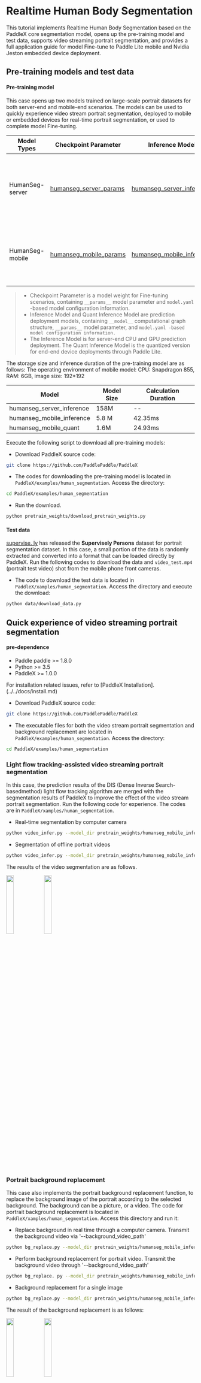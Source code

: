 # Realtime Human Body Segmentation

This tutorial implements Realtime Human Body Segmentation based on the PaddleX core segmentation model, opens up the pre-training model and test data, supports video streaming portrait segmentation, and provides a full application guide for model Fine-tune to Paddle Lite mobile and Nvidia Jeston embedded device deployment.

## Pre-training models and test data

#### Pre-training model

This case opens up two models trained on large-scale portrait datasets for both server-end and mobile-end scenarios. The models can be used to quickly experience video stream portrait segmentation, deployed to mobile or embedded devices for real-time portrait segmentation, or used to complete model Fine-tuning.

| Model Types | Checkpoint Parameter | Inference Model | Quant Inference Model | Note |
| --- | --- | --- | ---| --- |
| HumanSeg-server | [humanseg_server_params](https://bj.bcebos.com/paddlex/examples/human_seg/models/humanseg_server_params.tar) | [humanseg_server_inference](https://bj.bcebos.com/paddlex/examples/human_seg/models/humanseg_server_inference.tar) | -- | High-precision model is suitable for server-end GPU and complex background portrait scenes. The model structure is Deeplabv3+/Xcetion65, and input size is (512, 512). |
| HumanSeg-mobile | [humanseg_mobile_params](https://bj.bcebos.com/paddlex/examples/human_seg/models/humanseg_mobile_params.tar) | [humanseg_mobile_inference](https://bj.bcebos.com/paddlex/examples/human_seg/models/humanseg_mobile_inference.tar) | [humanseg_mobile_quant](https://bj.bcebos.com/paddlex/examples/human_seg/models/humanseg_mobile_quant.tar) | Lightweight model is suitable for mobile-end or server-end CPU front camera scenarios. The model structure is HRNet_w18_small_v1, and input size is (192, 192). |

> * Checkpoint Parameter is a model weight for Fine-tuning scenarios, containing `__params__` model parameter and `model.yaml` -based model configuration information.
> * Inference Model and Quant Inference Model are prediction deployment models, containing `__model__` computational graph structure, `__params__` model parameter, and `model.yaml -based model configuration information.`
> * The Inference Model is for server-end CPU and GPU prediction deployment. The Quant Inference Model is the quantized version for end-end device deployments through Paddle Lite.



The storage size and inference duration of the pre-training model are as follows: The operating environment of mobile model: CPU: Snapdragon 855, RAM: 6GB, image size: 192*192

| Model | Model Size | Calculation Duration |
| --- | --- | --- |
| humanseg_server_inference | 158M | -- |
| humanseg_mobile_inference | 5.8 M | 42.35ms |
| humanseg_mobile_quant | 1.6M | 24.93ms |

Execute the following script to download all pre-training models:

* Download PaddleX source code:

```bash
git clone https://github.com/PaddlePaddle/PaddleX
```

* The codes for downloading the pre-training model is located in `PaddleX/examples/human_segmentation`. Access the directory:

```bash
cd PaddleX/examples/human_segmentation
```

* Run the download.

```bash
python pretrain_weights/download_pretrain_weights.py
```

#### Test data

[supervise. ly](https://supervise.ly/) has released the **Supervisely Persons** dataset for portrait segmentation dataset. In this case, a small portion of the data is randomly extracted and converted into a format that can be loaded directly by PaddleX. Run the following codes to download the data and `video_test.mp4` (portrait test video) shot from the mobile phone front cameras.

* The code to download the test data is located in `PaddleX/xamples/human_segmentation`. Access the directory and execute the download:

```bash
python data/download_data.py
```

## Quick experience of video streaming portrait segmentation

#### pre-dependence

* Paddle paddle >= 1.8.0
* Python >= 3.5
* PaddleX >= 1.0.0

For installation related issues, refer to [PaddleX Installation]. (../../docs/install.md)

* Download PaddleX source code:

```bash
git clone https://github.com/PaddlePaddle/PaddleX
```

* The executable files for both the video stream portrait segmentation and background replacement are located in `PaddleX/examples/human_segmentation`. Access the directory:

```bash
cd PaddleX/examples/human_segmentation
```

### Light flow tracking-assisted video streaming portrait segmentation

In this case, the prediction results of the DIS (Dense Inverse Search-basedmethod) light flow tracking algorithm are merged with the segmentation results of PaddleX to improve the effect of the video stream portrait segmentation. Run the following code for experience. The codes are in `PaddleX/xamples/human_segmentation`.

* Real-time segmentation by computer camera

```bash
python video_infer.py --model_dir pretrain_weights/humanseg_mobile_inference
```
* Segmentation of offline portrait videos

```bash
python video_infer.py --model_dir pretrain_weights/humanseg_mobile_inference --video_path data/video_test.mp4
```

The results of the video segmentation are as follows.

<img src="https://paddleseg.bj.bcebos.com/humanseg/data/video_test.gif" width="20%" height="20%"><img src="https://paddleseg.bj.bcebos.com/humanseg/data/result.gif" width="20%" height="20%">

### Portrait background replacement

This case also implements the portrait background replacement function, to replace the background image of the portrait according to the selected background. The background can be a picture, or a video. The code for portrait background replacement is located in `PaddleX/xamples/human_segmentation`. Access this directory and run it:

* Replace background in real time through a computer camera. Transmit the background video via '--background_video_path'
```bash
python bg_replace.py --model_dir pretrain_weights/humanseg_mobile_inference --background_image_path data/background.jpg
```

* Perform background replacement for portrait video. Transmit the background video through '--background_video_path'
```bash
python bg_replace. py --model_dir pretrain_weights/humanseg_mobile_inference --video_path data/video_test.mp4 --background_image_path data/background.jpg
```

* Background replacement for a single image
```bash
python bg_replace.py --model_dir pretrain_weights/humanseg_mobile_inference --image_path data/human_image.jpg --background_image_path data/background.jpg
```

The result of the background replacement is as follows:

<img src="https://paddleseg.bj.bcebos.com/humanseg/data/video_test.gif" width="20%" height="20%"><img src="https://paddleseg.bj.bcebos.com/humanseg/data/bg_replace.gif" width="20%" height="20%">

**Note**:
* Video segmentation processing takes a few minutes, please be patient.
* The provided model is suitable for vertical screen shooting scene of mobile phone camera, the effect in horizontal screen is slightly poor.

## Model Fine-tune

#### Pre-dependence

* Paddle paddle >= 1.8.0
* Python >= 3.5
* PaddleX >= 1.0.0

For installation related issues, refer to [PaddleX Installation]. (../../docs/install.md)

* Download PaddleX source code:

```bash
git clone https://github.com/PaddlePaddle/PaddleX
```

* Execution files for portrait segmentation training, evaluation, prediction, model export, and offline quantification are located in `PaddleX/examples/human_segmentation`. Access the directory:

```bash
cd PaddleX/examples/human_segmentation
```

### Model training

Run the following command to perform model training based on the pre-training model. Make sure that the selected model structure `model_type` and model parameter `pretrain_weights` are matched. If you do not need the test data provided in this case, you can replace the data, select a suitable model and adjust the training parameters.

```bash
# Specify the GPU card number (take card 0 as an example)
export CUDA_VISIBLE_DEVICES=0
# Specify CUDA_VISIBLE_DEVICES to be null if the GPU is not used. 
# export CUDA_VISIBLE_DEVICES=
python train.py --model_type HumanSegMobile \
--save_dir output/ \
--data_dir data/mini_supervisely \
--train_list data/mini_supervisely/train.txt \
--val_list data/mini_supervisely/val.txt \
--pretrain_weights pretrain_weights/humanseg_mobile_params \
--batch_size 8 \
--learning_rate 0.001 \
--num_epochs 10 \
--image_shape 192 192
```
Meaning of the parameters:
* `--model_type`: model type, options are: HumanSegServer and HumanSegMobile
* `--save_dir`: model save path
* `--data_dir`: data set path
* `--train_list`: training set list path
* `--val_list`: validation set list path
* `--pretrain_weights`: pretraining model path
* `--batch_size`: batch size
* `--learning_rate`: initial learning rate
* `--num_epochs`: number of training rounds
* `--image_shape`: network input image size (w, h)

For more help of command lines, run the following command:
```bash
python train.py –help
```
**Note**: You can use different models for quick try by replacing `--model_type` variable and the corresponding `--pretrain_weights`.

### Evaluate

Evaluate the model precision on the validation set by running the following commands:

```bash
python eval.py --model_dir output/best_model \
--data_dir data/mini_supervisely \
--val_list data/mini_supervisely/val.txt \
--image_shape 192 192
```
Meaning of the parameters:
* `--model_dir`: model path
* `--data_dir`: data set path
* `--val_list`: validation set list path
* `--image_shape`: network input image size (w, h)

### Prediction

Use the following command to predict the test set. By default, the prediction visualization results are saved in the`/output/result/` folder.
```bash
python infer.py --model_dir output/best_model \
--data_dir data/mini_supervisely \
--test_list data/mini_supervisely/test.txt \
--save_dir output/result \
--image_shape 192 192
```
Meaning of the parameters:
* `--model_dir`: model path
* `--data_dir`: data set path
* `--test_list`: test set list path
* `--image_shape`: network input image size (w, h)

### Model export

The model deployed on the server needs to be exported to an inference format model first. The exported model consists of three file names, `__model__`, `__params__`, and `model.yml`, which are respectively model network structure, model weights and the model configuration file (including data preprocessing parameters).`After installing PaddleX, use the following command at the command line terminal to export the model:

```bash
paddlex --export_inference --model_dir output/best_model \
--save_dir output/export
```
Meaning of the parameters:
* `--model_dir`: model path
* `--save_dir`: storage path of exported models

### Offline quantification
```bash
python quant_offline.py --model_dir output/best_model \
--data_dir data/mini_supervisely \
--quant_list data/mini_supervisely/val.txt \
--save_dir output/quant_offline \
--image_shape 192 192
```
Meaning of the parameters:
* `--model_dir`: path of models to be quantified
* `--data_dir`: data set path
* `--quant_list`: path of quantification dataset list. Generally, it is selected as training set or validation set.
* `--save_dir`: storage path of quantification model
* `--image_shape`: network input image size (w, h)

## Inference deployment

### Paddle Lite mobile-end deployment

This case deploys the portrait segmentation model on the mobile end. The deployment process is as follows. See [Paddle Lite Mobile Deployment](../../docs/deploy/paddlelite/android.md) for the general mobile deployment process.

#### 1. Export the PaddleX model to an inference model

In this case, we use the humanseg_mobile_quant pre-training model, which is already an inference model, so we don't need to perform the model export step. If the pre-training model is not used, execute the `model export` in the previous `Model Training` to export your own trained model to the inference format.

#### 2. Optimize the inference model to a Paddle Lite model

Download and decompress the [Model Optimizer opt] (https://bj.bcebos.com/paddlex/deploy/lite/model_optimize_tool_11cbd50e.tar.gz). Go to the path where the [Model Optimizer opt] is located, and execute the following command:

```bash
./opt --model_file=<model_path> \
      --param_file=<param_path> \
      --valid_targets=arm \
      --optimize_out_type=naive_buffer \
      --optimize_out=model_output_name
```

| Parameters | Description |
|  ----  | ----  |
| --model_file | Export the network structure file contained in the inference model: the path where `__model__` is located. |
| --param_file | Export the parameter file contained in the inference model: the path where `__params__` is located. |
| --valid_targets | Specify the model executable backend. Here it is specified as `arm`. |
| --optimize_out_type | Output model type. Currently supports two types: protobuf and naive_buffer, where naive_buffer is a more lightweight serialization/deserialization. Here it is specified as `naive_buffer`. |
| --optimize_out | Name of the output model |

For more detailed usage and parameter meanings, refer to: [Using the opt transformation model] (https://paddle-lite.readthedocs.io/zh/latest/user_guides/opt/opt_bin.html)

#### 3. Mobile end prediction

PaddleX provides an Android demo based on the PaddleX Android SDK for users to experience image class, object detection, instance segmentation and semantic segmentation, and the demo is located at `PaddleX/deploy/lite/android/demo`. Users can copy models, configuration files and test images to the demo for prediction.

##### 3.1 Pre-dependencies

* Android Studio 3.4
* Android phone or development panel

##### 3.2 Copying models, configuration files and test images

* Copy the Lite model (. nb file) to `PaddleX/deploy/lite/android/demo/app/src/main/assets/model/` directory, and modify `MODEL_PATH_DEFAULT` in the`PaddleX/deploy/lite/android/demo/app/src/main/res/values/strings.xml` according to the name of the .nb file.

* Copy the configuration file (. yml file) to the `PaddleX/deploy/lite/android/demo/app/src/main/assets/config/` directory, and modify `YAML_PATH_DEFAULT` in the file `PaddleX/deploy/lite/android/demo/app/src/main/res/values/strings.xml` according to the name of the .yml file.

* Copy the test image to the `PaddleX/deploy/lite/android/demo/app/src/main/assets/images/` directory, and modify `IMAGE_PATH_DEFAULT` in the file `PaddleX/deploy/lite/android/demo/app/src/main/res/values/strings.xml` according to the name of the image file.

##### 3.3 Import the project and run

* Start Android Studio. Click "Open an existing Android Studio project" in the "Welcome to Android Studio" window. Access the `PaddleX/deploy/lite/android/demo` directory in the pop-up path selection window. Click the "Open" button in the bottom right corner to import the project.

* Connect an Android phone or development panel through a USB port.

* After the project is compiled, choose Run-> Run 'App' button on the menu bar. Select the connected Android device in the pop-up "Select Deployment Target" window, and then click the "OK" button.

* After successful running, the Android device loads a PaddleX Demo App. By default, a test image is loaded. It also supports the prediction by taking photos and selecting photos from the gallery.

The test image and its segmentation results are as follows:

![](./images/beauty.png)

### Nvidia Jetson embedded device deployment

#### c++ deployment

Step 1. Download the PaddleX source code

```
git clone https://github.com/PaddlePaddle/PaddleX
```

Step 2. Copy the `human_segmenter.cpp` and `CMakeList.txt` from `PaddleX/examples/human_segmentation/deploy/cpp` to `PaddleX/deploy/cpp` directory. You can make a backup of the original `CMakeList.txt` in `PaddleX/deploy/cpp` before copying.

Step 3. Follow Step2 to Step3 in the [Deployment of Nvidia Jetson Development Panel] (../deploy/nvidia-jetson.md) to compile the C++ prediction codes.

Step 4. After the compilation is successful, run the executable program `build/human_segmenter`. The main command parameters are described as follows:

| Parameters | Description |
| ---- | ---- |
| model_dir | Portrait segmentation model path |
| use_gpu | Whether to use GPU prediction (value is 0 (default) or 1) |
| gpu_id | GPU device ID (default value is 0) |
| use_camera | Whether to use a camera to capture pictures (value is 0 (default) or 1) |
| camera_id | Camera device ID (default value is 0) |
| video_path | Path of video file |
| show_result | Whether to display the prediction visualization result on the screen in real time when making prediction on video file, the value is 0 or 1 (default value is 0). |
| save_result | Whether to save the predicted visual result of each frame as a video file, the value is 0 or 1 (default value is 1) |
| image | Image path to be predicted |
| save_dir | Path to save the visualization results (default value is "output") |

Step 5. Inference prediction

The model used to deploy inference should be in the inference format. In this case, use the humanseg_server_inference pre-training model, which is already an inference model. It is not necessary to perform the model export step. If you do not use a pre-training model, perform the `model export` in Chapter 2 `Model Training` to export your own training model as the inference format.

* Use unencrypted models to make predictions on a single picture.

The image to be tested is located in the test data provided in this case and can be replaced with its own image.

```shell
. /build/human_segmenter --model_dir=/path/to/humanseg_server_inference --image=/path/to/data/mini_supervisely/Images/pexels-photo-63776.png --use_gpu=1 --save_dir=output
```

* Use unencrypted models to start the camera to make predictions

```shell
. /build/human_segmenter --model_dir=/path/to/humanseg_server_inference --use_camera=1 --save_result=1 --use_gpu=1 --save_dir=output
```

* Use an unencrypted model to make predictions on video files

The video files to be tested are located in the test data provided in this case and can be replaced with their own video file.

```shell
. /build/human_segmenter --model_dir=/path/to/humanseg_server_inference --video_path=/path/to/data/mini_supervisely/video_test.mp4 --save_result=1 --use_gpu=1 --save_dir=output
```
